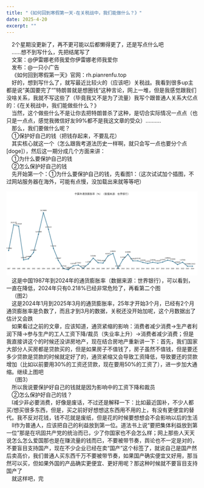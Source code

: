 ```yaml
---
title: "《如何回到寒假第一天-在关税战中，我们能做什么？》"
date: 2025-4-20
excerpt: ""
---
```

<div>

&ensp;&ensp;2个星期没更新了，再不更可能以后都懒得更了，还是写点什么吧  
&ensp;&ensp;……想不到写什么，先把结尾写了  
&ensp;&ensp;文案：@伊雷娜老师我爱你伊雷娜老师我爱你  
&ensp;&ensp;发布：@一只小广告  
&ensp;&ensp;《如何回到寒假第一天》官网：rh.pianrenfu.top  
&ensp;&ensp;好的，想到写什么了，就写最近比较火的（应该吧）关税战。我看到很多up主都是说“美国要完了“”特朗普就是想圈钱“这种言论，网上一堆，但是我感觉跟我们没啥关系，我就不写这些了（毕竟我又不是为了流量）我写个跟普通人关系大亿点的：《在关税战中，我们能做些什么？》  
&ensp;&ensp;当然，这个做些什么不是让你去把特朗普杀了这种，是切合实际情况一点点（也只是一点点，感觉我微信好友99%都不是我这文章的受众）..........  
&ensp;&ensp;那么，我们要做什么呢？  
&ensp;&ensp;①保护好自己的钱（把钱存起来，不要乱花）  
&ensp;&ensp;其实核心就这一个（怎么跟我考道法历史一样啊，就只会写一点也要分个点[doge]），然后这一期分成几个方面来讲：  
&ensp;&ensp;①为什么要保护自己的钱  
&ensp;&ensp;②怎么保护好自己的钱  
&ensp;&ensp;先开始第一个：①为什么要保护自己的钱，先看图1：（这次试试加个插图，不过网站服务器在海外，可能有点慢，没加载出来就等等吧）  
&ensp;&ensp;![图1](/assets/images/24_4_25/t1.png)  
&ensp;&ensp;这是中国1987年到2024年的通货膨胀率（数据来源：世界银行），可以看到，一直在降低，2024年只有0.218%已经非常危险了，再看第二个图  
&ensp;&ensp;（图2）  
&ensp;&ensp;这是2024年1月到2025年3月的通货膨胀率，25年才开始3个月，已经有2个月通货膨胀率是负数了，而且才到3月的数据，关税还没开始加呢，这个月数据出了估计又会跌  
&ensp;&ensp;如果看过之前的文章，应该知道，通货紧缩的影响：消费者减少消费→生产者利润下降→参与生产的工人工资下降/裁员（失业率上升）→消费者减少消费；但是我直接讲这个的时候还没讲房地产，现在结合房地产重新讲一下：首先，我们国家大部分人买房都是贷款买的，但是如果房子不值钱了，房子虽然不值钱，但是要还多少贷款是贷款的时候就定好了的，通货紧缩又会导致工资降低，导致要还的贷款增加（比如以前要用30%的工资还贷款，现在要用50%的工资了），进一步加大通缩。继续上图吧  
&ensp;&ensp;（图3）  
&ensp;&ensp;所以我说要保护好自己的钱就是因为影响中的工资下降和裁员  
&ensp;&ensp;②怎么保护好自己的钱？  
&ensp;&ensp;Ⅰ减少非必要消费，好像是废话，不过还是解释一下：比如最近国补，不少人都买/想买很多东西，但是，买之前好好想想这东西用不用的上，有没有更便宜的替代。我不反对花钱，钱不花就是废纸，但是花的时候要想想会不会影响以后的生活  
&ensp;&ensp;Ⅱ作为普通人，应该把自己的利益放到第一位。道法书上说“要把集体利益放到第一位”那是在巩固共产党的统治而已，少了你国家也不会怎么样；网上那些人天天说怎么怎么爱国那也是在赚流量的钱而已，不要被带节奏，舆论也不一定是对的，不要盲目支持国产，现在不少企业已经在卖“国产”这个标签了，就说自己是国产然后卖高价，我们普通人买东西千万不要被带节奏，如果国产确实便宜又好用，那当然可以买，但如果外国的产品确实更便宜、更好用呢？那这种时候就不要盲目支持国产了  
&ensp;&ensp;就这样吧，完  
